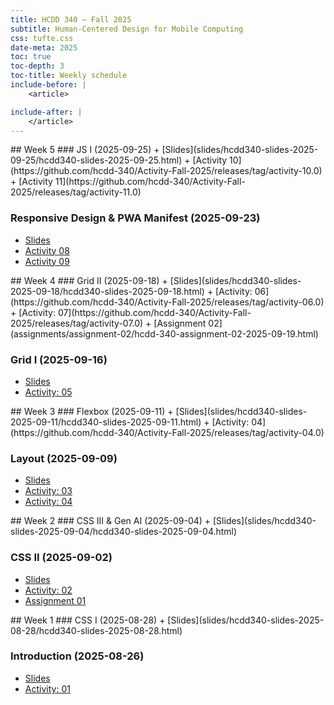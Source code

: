 ```yaml
---
title: HCDD 340 — Fall 2025
subtitle: Human-Centered Design for Mobile Computing
css: tufte.css
date-meta: 2025
toc: true
toc-depth: 3
toc-title: Weekly schedule
include-before: |
    <article>

include-after: |
    </article>
---
```



<section>
## Week 5
### JS I (2025-09-25)
+ [Slides](slides/hcdd340-slides-2025-09-25/hcdd340-slides-2025-09-25.html)
+ [Activity 10](https://github.com/hcdd-340/Activity-Fall-2025/releases/tag/activity-10.0)
+ [Activity 11](https://github.com/hcdd-340/Activity-Fall-2025/releases/tag/activity-11.0)
 
### Responsive Design & PWA Manifest (2025-09-23)
+ [Slides](slides/hcdd340-slides-2025-09-23/hcdd340-slides-2025-09-23.html)
+ [Activity 08](https://github.com/hcdd-340/Activity-Fall-2025/releases/tag/activity-08.0)
+ [Activity 09](https://github.com/hcdd-340/Activity-Fall-2025/releases/tag/activity-09.0)
</section>

<section>
## Week 4
### Grid II (2025-09-18)
+ [Slides](slides/hcdd340-slides-2025-09-18/hcdd340-slides-2025-09-18.html)
+ [Activity: 06](https://github.com/hcdd-340/Activity-Fall-2025/releases/tag/activity-06.0)
+ [Activity: 07](https://github.com/hcdd-340/Activity-Fall-2025/releases/tag/activity-07.0)
+ [Assignment 02](assignments/assignment-02/hcdd-340-assignment-02-2025-09-19.html)

### Grid I (2025-09-16)
+ [Slides](slides/hcdd340-slides-2025-09-16/hcdd340-slides-2025-09-16.html)
+ [Activity: 05](https://github.com/hcdd-340/Activity-Fall-2025/releases/tag/activity-05.0)

</section>
<section>
## Week 3
### Flexbox (2025-09-11)
+ [Slides](slides/hcdd340-slides-2025-09-11/hcdd340-slides-2025-09-11.html)
+ [Activity: 04](https://github.com/hcdd-340/Activity-Fall-2025/releases/tag/activity-04.0)

### Layout (2025-09-09)
+ [Slides](slides/hcdd340-slides-2025-09-09/hcdd340-slides-2025-09-09.html)
+ [Activity: 03](https://github.com/hcdd-340/Activity-Fall-2025/releases/tag/activity-03.0)
+ [Activity: 04](https://github.com/hcdd-340/Activity-Fall-2025/releases/tag/activity-04.0)
</section>

<section>
## Week 2
### CSS III & Gen AI (2025-09-04)
+ [Slides](slides/hcdd340-slides-2025-09-04/hcdd340-slides-2025-09-04.html)

### CSS II  (2025-09-02)
+ [Slides](slides/hcdd340-slides-2025-09-02/hcdd340-slides-2025-09-02.html)
+ [Activity: 02](https://github.com/hcdd-340/Activity-Fall-2025/releases/tag/activity-02.0)
+ [Assignment 01](./assignments/assignment-01/hcdd-340-assignment-01-2025-09-02.html)
</section>

<section>
## Week 1
### CSS I (2025-08-28)
+ [Slides](slides/hcdd340-slides-2025-08-28/hcdd340-slides-2025-08-28.html)


### Introduction (2025-08-26)
+ [Slides](slides/hcdd340-slides-2025-08-26/hcdd340-slides-2025-08-26.html)
+ [Activity: 01](https://github.com/hcdd-340/Activity-Fall-2025/releases/tag/activity-01.0)

</section>
